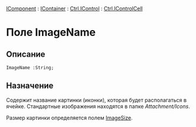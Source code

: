 ﻿---
Link: .Ctrl.IControlCell.@ImageName
---

[IComponent](topic:Com.Custom.ComClasses.IComponent.Default) :
[IContainer](topic:Com.Custom.ComClasses.IContainer.Default) :
[Ctrl.IControl](topic:Com.Custom.ComClasses.Ctrl.IControl.Default) :
[Ctrl.IControlCell](Default)

# Поле ImageName

## Описание

    ImageName :String;

## Назначение

Содержит название картинки (иконки), которая будет располагаться в ячейке.
Стандартные изображения находятся в папке *Attachment/Icons*.

Размер картинки определяется полем [ImageSize](ImageSize).

